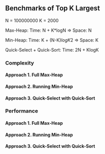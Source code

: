 ## Benchmarks of Top K Largest



N = 100000000
K = 2000

Max-Heap:
Time: N + K*logN =>
Space: N

Min-Heap:
Time: K + (N-K)*logK*2 =>
Space: K

Quick-Select + Quick-Sort:
Time: 2N + KlogK


### Complexity

#### Approach 1. Full Max-Heap

#### Approach 2. Running Min-Heap

#### Approach 3.  Quick-Select with Quick-Sort



### Performance

#### Approach 1. Full Max-Heap

#### Approach 2. Running Min-Heap

#### Approach 3.  Quick-Select with Quick-Sort